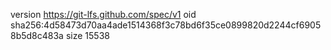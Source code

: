 version https://git-lfs.github.com/spec/v1
oid sha256:4d58473d70aa4ade1514368f3c78bd6f35ce0899820d2244cf69058b5d8c483a
size 15538
